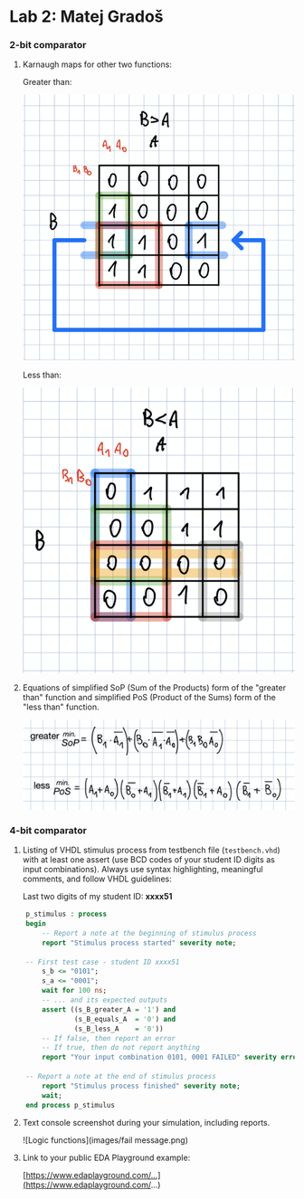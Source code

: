 # Lab 2: Matej Gradoš

### 2-bit comparator

1. Karnaugh maps for other two functions:

   Greater than:

   ![K-maps](images/BgreaterA.png)

   Less than:

   ![K-maps](images/AgreaterB.png)

2. Equations of simplified SoP (Sum of the Products) form of the "greater than" function and simplified PoS (Product of the Sums) form of the "less than" function.

   ![Logic functions](images/equations2.png)

### 4-bit comparator

1. Listing of VHDL stimulus process from testbench file (`testbench.vhd`) with at least one assert (use BCD codes of your student ID digits as input combinations). Always use syntax highlighting, meaningful comments, and follow VHDL guidelines:

   Last two digits of my student ID: **xxxx51**

```vhdl
    p_stimulus : process
    begin
        -- Report a note at the beginning of stimulus process
        report "Stimulus process started" severity note;

	-- First test case - student ID xxxx51
        s_b <= "0101"; 
        s_a <= "0001"; 
        wait for 100 ns;
        -- ... and its expected outputs
        assert ((s_B_greater_A = '1') and
                (s_B_equals_A  = '0') and
                (s_B_less_A    = '0'))
        -- If false, then report an error
        -- If true, then do not report anything
        report "Your input combination 0101, 0001 FAILED" severity error;
	
	-- Report a note at the end of stimulus process
        report "Stimulus process finished" severity note;
        wait;
    end process p_stimulus
```

2. Text console screenshot during your simulation, including reports.

    ![Logic functions](images/fail message.png)

3. Link to your public EDA Playground example:

   [https://www.edaplayground.com/...](https://www.edaplayground.com/...)

